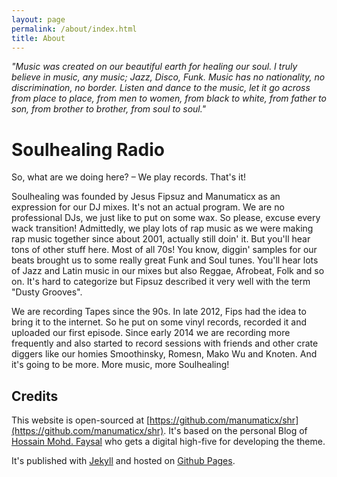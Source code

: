 ```yaml
---
layout: page
permalink: /about/index.html
title: About
---
```


_"Music was created on our beautiful earth for healing our soul.
I truly believe in music, any music; Jazz, Disco, Funk.
Music has no nationality, no discrimination, no border.
Listen and dance to the music, let it go across from place to place, from men to women, from black to white, from father to son, from brother to brother, from soul to soul."_

# Soulhealing Radio

So, what are we doing here? – We play records. That's it!

Soulhealing was founded by Jesus Fipsuz and Manumaticx as an expression for our DJ mixes. It's not an actual program. We are no professional DJs, we just like to put on some wax. So please, excuse every wack transition! Admittedly, we play lots of rap music as we were making rap music together since about 2001, actually still doin' it. But you'll hear tons of other stuff here. Most of all 70s! You know, diggin' samples for our beats brought us to some really great Funk and Soul tunes. You'll hear lots of Jazz and Latin music in our mixes but also Reggae, Afrobeat, Folk and so on. It's hard to categorize but Fipsuz described it very well with the term "Dusty Grooves".

We are recording Tapes since the 90s. In late 2012, Fips had the idea to bring it to the internet. So he put on some vinyl records, recorded it and uploaded our first episode. Since early 2014 we are recording more frequently and also started to record sessions with friends and other crate diggers like our homies Smoothinsky, Romesn, Mako Wu and Knoten. And it's going to be more. More music, more Soulhealing!

## Credits

This website is open-sourced at [https://github.com/manumaticx/shr](https://github.com/manumaticx/shr). It's based on the personal Blog of [Hossain Mohd. Faysal](https://twitter.com/hmfaysal) who gets a digital high-five for developing the theme.

It's published with [Jekyll](http://jekyllrb.com/) and hosted on [Github Pages](https://pages.github.com/).

